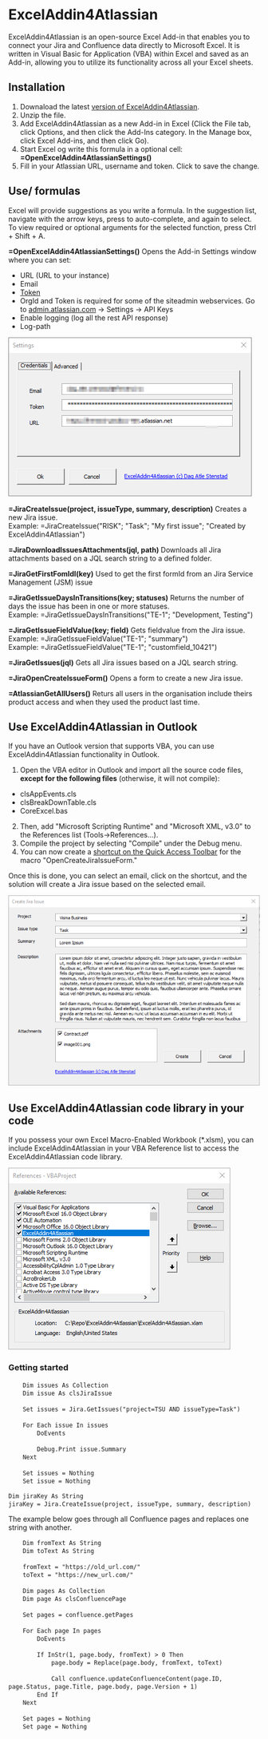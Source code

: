 # ExcelAddin4Atlassian

ExcelAddin4Atlassian is an open-source Excel Add-in that enables you to connect your Jira and Confluence data directly to Microsoft Excel. 
It is written in Visual Basic for Application (VBA) within Excel and saved as an Add-in, allowing you to utilize its functionality across all your Excel sheets.

## Installation
1. Downaload the latest [version of ExcelAddin4Atlassian](https://github.com/Dagiz007/ExcelAddin4Atlassian/archive/master.zip).
2. Unzip the file. 
3. Add ExcelAddin4Atlassian as a new Add-in in Excel (Click the File tab, click Options, and then click the Add-Ins category. In the Manage box, click Excel Add-ins, and then click Go).
4. Start Excel og write this formula in a optional cell: **=OpenExcelAddin4AtlassianSettings()**
5. Fill in your Atlassian URL, username and token. Click <Ok> to save the change. 

##  Use/ formulas
Excel will provide suggestions as you write a formula. In the suggestion list, navigate with the arrow keys, press <Tab> to auto-complete, and <Tab> again to select. 
To view required or optional arguments for the selected function, press Ctrl + Shift + A.

**=OpenExcelAddin4AtlassianSettings()** Opens the Add-in Settings window where you can set:
* URL (URL to your instance)
* Email 
* [Token](https://id.atlassian.com/manage-profile/security/api-tokens)
* OrgId and Token is required for some of the siteadmin webservices. Go to [admin.atlassian.com](https://admin.atlassian.com/) -> Settings -> API Keys
* Enable logging (log all the rest API response)
* Log-path 

![frmSettings.png](resources/images/frmSettings.png)

**=JiraCreateIssue(project, issueType, summary, description)** Creates a new Jira issue.  
Example: =JiraCreateIssue("RISK"; "Task"; "My first issue"; "Created by ExcelAddin4Atlassian")

**=JiraDownloadIssuesAttachments(jql, path)** Downloads all Jira attachments based on a JQL search string to a defined folder.

**=JiraGetFirstFomIdI(key)** Used to get the first formId from an Jira Service Management (JSM) issue

**=JiraGetIssueDaysInTransitions(key; statuses)** Returns the number of days the issue has been in one or more statuses.  
Example: =JiraGetIssueDaysInTransitions("TE-1"; "Development, Testing")

**=JiraGetIssueFieldValue(key; field)** Gets fieldvalue from the Jira issue.     
Example: =JiraGetIssueFieldValue("TE-1"; "summary")    
Example: =JiraGetIssueFieldValue("TE-1"; "customfield_10421")  

**=JiraGetIssues(jql)** Gets all Jira issues based on a JQL search string.

**=JiraOpenCreateIssueForm()** Opens a form to create a new Jira issue.

**=AtlassianGetAllUsers()** Returs all users in the organisation include theirs product access and when they used the product last time.

##  Use ExcelAddin4Atlassian in Outlook

If you have an Outlook version that supports VBA, you can use ExcelAddin4Atlassian functionality in Outlook.

1. Open the VBA editor in Outlook and import all the source code files, **except for the following files** (otherwise, it will not compile):
* clsAppEvents.cls
* clsBreakDownTable.cls
* CoreExcel.bas
2. Then, add "Microsoft Scripting Runtime" and "Microsoft XML, v3.0" to the References list (Tools->References...). 
3. Compile the project by selecting "Compile" under the Debug menu.
4. You can now create a [shortcut on the Quick Access Toolbar](https://support.microsoft.com/en-au/office/assign-a-macro-to-a-button-728c83ec-61d0-40bd-b6ba-927f84eb5d2c) for the macro "OpenCreateJiraIssueForm."

Once this is done, you can select an email, click on the shortcut, and the solution will create a Jira issue based on the selected email.

![frmCreateJiraIssue.png](resources/images/frmCreateJiraIssue.png)

## Use ExcelAddin4Atlassian code library in your code

If you possess your own Excel Macro-Enabled Workbook (*.xlsm), you can include ExcelAddin4Atlassian in your VBA Reference list to access the ExcelAddin4Atlassian code library.

![References.png](resources/images/References.png)

### Getting started 

```VBA
    Dim issues As Collection
    Dim issue As clsJiraIssue
    
    Set issues = Jira.GetIssues("project=TSU AND issueType=Task")
    
    For Each issue In issues
        DoEvents
        
        Debug.Print issue.Summary
    Next

    Set issues = Nothing
    Set issue = Nothing
```

```VBA
Dim jiraKey As String
jiraKey = Jira.CreateIssue(project, issueType, summary, description)
```

The example below goes through all Confluence pages and replaces one string with another.

```VBA
    Dim fromText As String
    Dim toText As String
    
    fromText = "https://old_url.com/"
    toText = "https://new_url.com/"
    
    Dim pages As Collection
    Dim page As clsConfluencePage
    
    Set pages = confluence.getPages
    
    For Each page In pages
        DoEvents
        
        If InStr(1, page.body, fromText) > 0 Then
            page.body = Replace(page.body, fromText, toText)
            
            Call confluence.updateConfluenceContent(page.ID, page.Status, page.Title, page.body, page.Version + 1)
        End If
    Next
    
    Set pages = Nothing
    Set page = Nothing
```